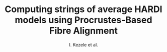 ---
cat: gaia
subcat: architecture
bestof: false
author: I. Kezele et al.
title: Computing strings of average HARDI models using Procrustes-Based Fibre Alignment
year: 2008
type: misc
---